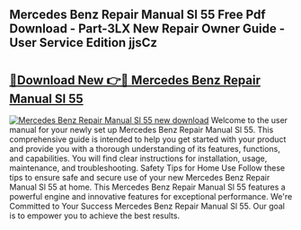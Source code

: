 ## Mercedes Benz Repair Manual Sl 55 Free Pdf Download - Part-3LX New Repair Owner Guide - User Service Edition jjsCz

# <h2><a href="http://bc65772.oget.top/?id=Mercedes+Benz+Repair+Manual+Sl+55">🔗Download New 👉🔴 Mercedes Benz Repair Manual Sl 55</a></h2>

[![Mercedes Benz Repair Manual Sl 55 new download](https://i.imgur.com/5g1atiW.png)](http://bc65772.oget.top/?id=Mercedes+Benz+Repair+Manual+Sl+55)
Welcome to the user manual for your newly set up Mercedes Benz Repair Manual Sl 55. This comprehensive guide is intended to help you get started with your product and provide you with a thorough understanding of its features, functions, and capabilities. You will find clear instructions for installation, usage, maintenance, and troubleshooting. Safety Tips for Home Use Follow these tips to ensure safe and secure use of your new Mercedes Benz Repair Manual Sl 55 at home. This Mercedes Benz Repair Manual Sl 55 features a powerful engine and innovative features for exceptional performance. We're Committed to Your Success Mercedes Benz Repair Manual Sl 55. Our goal is to empower you to achieve the best results.
